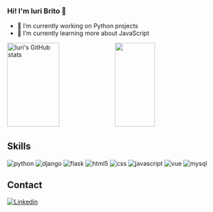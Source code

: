 ### Hi! I'm Iuri Brito 👋
- 🔭 I’m currently working on Python projects
- 🌱 I’m currently learning more about JavaScript



<div>  
  <img width="49%" height="195px" src="https://github-readme-stats.vercel.app/api?username=IuriBritoDev&show_icons=true&theme=radical" alt="Iuri's GitHub stats" /> 
  <img width="43%" height="195px" src="https://github-readme-stats.vercel.app/api/top-langs/?username=IuriBritoDev&bg_color=0d1117&layout=compact&theme=radical" />
</div>

## Skills
<div style="display: inline_block">
  <img align=center alt=python src="https://img.shields.io/badge/Python-14354C?style=for-the-badge&logo=python&logoColor=white">
  <img align=center alt=django src="https://img.shields.io/badge/Django-092E20?style=for-the-badge&logo=django&logoColor=white">
  <img align=center alt=flask src="https://img.shields.io/badge/Flask-000000?style=for-the-badge&logo=flask&logoColor=white">
  <img align=center alt=html5 src="https://img.shields.io/badge/HTML5-E34F26?style=for-the-badge&logo=html5&logoColor=white">
  <img align=center alt=css src="https://img.shields.io/badge/CSS-239120?&style=for-the-badge&logo=css3&logoColor=white">
  <img align=center alt=javascript src="https://img.shields.io/badge/JavaScript-F7DF1E?style=for-the-badge&logo=javascript&logoColor=black">
  <img align=center alt=vue src="https://img.shields.io/badge/Vue.js-35495E?style=for-the-badge&logo=vue.js&logoColor=4FC08D">
  <img align=center alt=mysql src="https://img.shields.io/badge/MySQL-005C84?style=for-the-badge&logo=mysql&logoColor=white">
</div>

## Contact
[![Linkedin](https://img.shields.io/badge/LinkedIn-0077B5?style=for-the-badge&logo=linkedin&logoColor=white)](https://www.linkedin.com/in/iuri-brito-2bb869227)
<!--
**IuriBritoDev/IuriBritoDEv** is a ✨ _special_ ✨ repository because its `README.md` (this file) appears on your GitHub profile.

Here are some ideas to get you started:

- 🔭 I’m currently working on ...
- 🌱 I’m currently learning ...
- 👯 I’m looking to collaborate on ...
- 🤔 I’m looking for help with ...
- 💬 Ask me about ...
- 📫 How to reach me: ...
- 😄 Pronouns: ...
- ⚡ Fun fact: ...
-->
